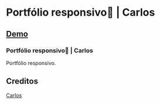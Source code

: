 # Portfólio responsivo🥗 | Carlos
## [Demo](https://carlosrodr1.github.io/portfolio/)
### Portfólio responsivo🥗 | Carlos
Portfólio responsivo.
## Creditos

[Carlos](https://github.com/carlosrodr1)
